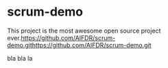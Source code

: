 # scrum-demo

This project is the most awesome open source project ever.https://github.com/AIFDR/scrum-demo.githttps://github.com/AIFDR/scrum-demo.git


bla bla la
